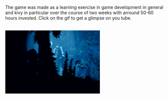 <p>The game was made as a learning exercise in game development in general and kivy in particular over the course of two weeks with arround 50-60 hours invested.
Click on the gif to get a glimpse on you tube.</p>
<br>
<a href="https://www.youtube.com/watch?v=trqLzkiTHbU&feature=youtu.be" target="_blank"><img src="data/drow.gif" 
alt="Last Coin Stealer Game demo link to youtube" width="300" height="200"/></a>
